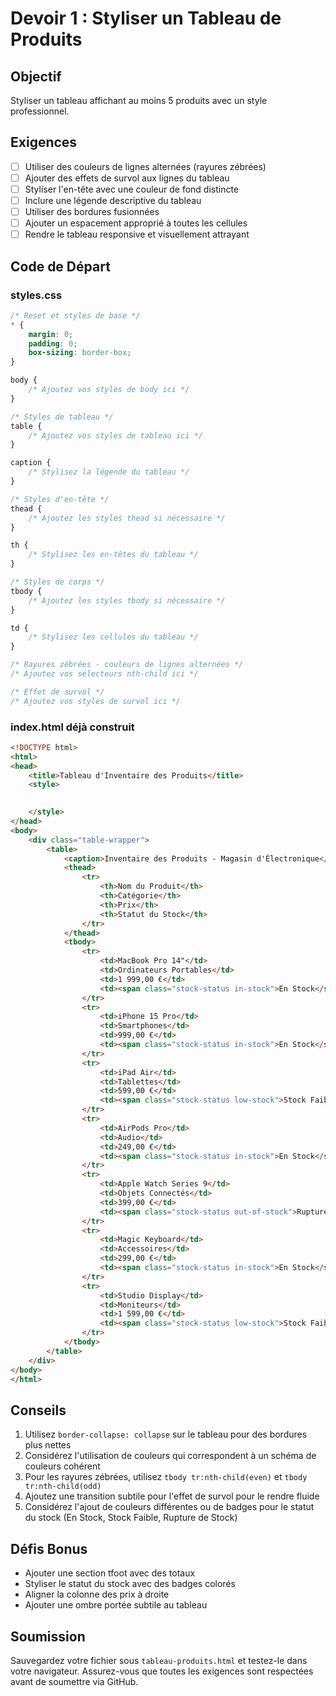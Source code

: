 # Devoir 1 : Styliser un Tableau de Produits

## Objectif
Styliser un tableau affichant au moins 5 produits avec un style professionnel.

## Exigences
- [ ] Utiliser des couleurs de lignes alternées (rayures zébrées)
- [ ] Ajouter des effets de survol aux lignes du tableau
- [ ] Styliser l'en-tête avec une couleur de fond distincte
- [ ] Inclure une légende descriptive du tableau
- [ ] Utiliser des bordures fusionnées
- [ ] Ajouter un espacement approprié à toutes les cellules
- [ ] Rendre le tableau responsive et visuellement attrayant

## Code de Départ

### styles.css 

```css
/* Reset et styles de base */
* {
    margin: 0;
    padding: 0;
    box-sizing: border-box;
}

body {
    /* Ajoutez vos styles de body ici */
}

/* Styles de tableau */
table {
    /* Ajoutez vos styles de tableau ici */
}

caption {
    /* Stylisez la légende du tableau */
}

/* Styles d'en-tête */
thead {
    /* Ajoutez les styles thead si nécessaire */
}

th {
    /* Stylisez les en-têtes du tableau */
}

/* Styles de corps */
tbody {
    /* Ajoutez les styles tbody si nécessaire */
}

td {
    /* Stylisez les cellules du tableau */
}

/* Rayures zébrées - couleurs de lignes alternées */
/* Ajoutez vos sélecteurs nth-child ici */

/* Effet de survol */
/* Ajoutez vos styles de survol ici */
```

### index.html déjà construit

```html
<!DOCTYPE html>
<html>
<head>
    <title>Tableau d'Inventaire des Produits</title>
    <style>

        
    </style>
</head>
<body>
    <div class="table-wrapper">
        <table>
            <caption>Inventaire des Produits - Magasin d'Électronique</caption>
            <thead>
                <tr>
                    <th>Nom du Produit</th>
                    <th>Catégorie</th>
                    <th>Prix</th>
                    <th>Statut du Stock</th>
                </tr>
            </thead>
            <tbody>
                <tr>
                    <td>MacBook Pro 14"</td>
                    <td>Ordinateurs Portables</td>
                    <td>1 999,00 €</td>
                    <td><span class="stock-status in-stock">En Stock</span></td>
                </tr>
                <tr>
                    <td>iPhone 15 Pro</td>
                    <td>Smartphones</td>
                    <td>999,00 €</td>
                    <td><span class="stock-status in-stock">En Stock</span></td>
                </tr>
                <tr>
                    <td>iPad Air</td>
                    <td>Tablettes</td>
                    <td>599,00 €</td>
                    <td><span class="stock-status low-stock">Stock Faible</span></td>
                </tr>
                <tr>
                    <td>AirPods Pro</td>
                    <td>Audio</td>
                    <td>249,00 €</td>
                    <td><span class="stock-status in-stock">En Stock</span></td>
                </tr>
                <tr>
                    <td>Apple Watch Series 9</td>
                    <td>Objets Connectés</td>
                    <td>399,00 €</td>
                    <td><span class="stock-status out-of-stock">Rupture de Stock</span></td>
                </tr>
                <tr>
                    <td>Magic Keyboard</td>
                    <td>Accessoires</td>
                    <td>299,00 €</td>
                    <td><span class="stock-status in-stock">En Stock</span></td>
                </tr>
                <tr>
                    <td>Studio Display</td>
                    <td>Moniteurs</td>
                    <td>1 599,00 €</td>
                    <td><span class="stock-status low-stock">Stock Faible</span></td>
                </tr>
            </tbody>
        </table>
    </div>
</body>
</html>
```

## Conseils
1. Utilisez `border-collapse: collapse` sur le tableau pour des bordures plus nettes
2. Considérez l'utilisation de couleurs qui correspondent à un schéma de couleurs cohérent
3. Pour les rayures zébrées, utilisez `tbody tr:nth-child(even)` et `tbody tr:nth-child(odd)`
4. Ajoutez une transition subtile pour l'effet de survol pour le rendre fluide
5. Considérez l'ajout de couleurs différentes ou de badges pour le statut du stock (En Stock, Stock Faible, Rupture de Stock)

## Défis Bonus
- Ajouter une section tfoot avec des totaux
- Styliser le statut du stock avec des badges colorés
- Aligner la colonne des prix à droite
- Ajouter une ombre portée subtile au tableau

## Soumission
Sauvegardez votre fichier sous `tableau-produits.html` et testez-le dans votre navigateur. Assurez-vous que toutes les exigences sont respectées avant de soumettre via GitHub.